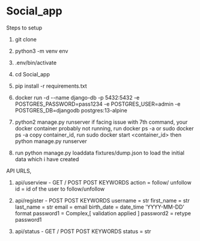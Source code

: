 # Social_app

Steps to setup

1. git clone
2. python3 -m venv env
3. .env/bin/activate
4. cd Social_app
5. pip install -r requirements.txt
6. docker run -d --name django-db -p 5432:5432 -e POSTGRES_PASSWORD=pass1234 -e POSTGRES_USER=admin -e POSTGRES_DB=djangodb postgres:13-alpine
7. python2 manage.py runserver
 if facing issue with 7th command, your docker container probably not running,
 run docker ps -a or sudo docker ps -a
 copy container_id,
 run sudo docker start <container_id>
 then python manage.py runserver

8. run python manage.py loaddata fixtures/dump.json to load the initial data which i have created
 
 API URLS,
 1. api/userview - GET / POST
    POST KEYWORDS
      action = follow/ unfollow
      id = id of the user to follow/unfollow
 
 2. api/register - POST
      POST KEYWORDS
        username = str
        first_name = str
        last_name = str 
        email = email 
        birth_date = date_time 'YYYY-MM-DD' format
        password1 = Complex,[ validation applied ]
        password2 = retype password1
        
 3. api/status - GET / POST
      POST KEYWORDS
          status = str
